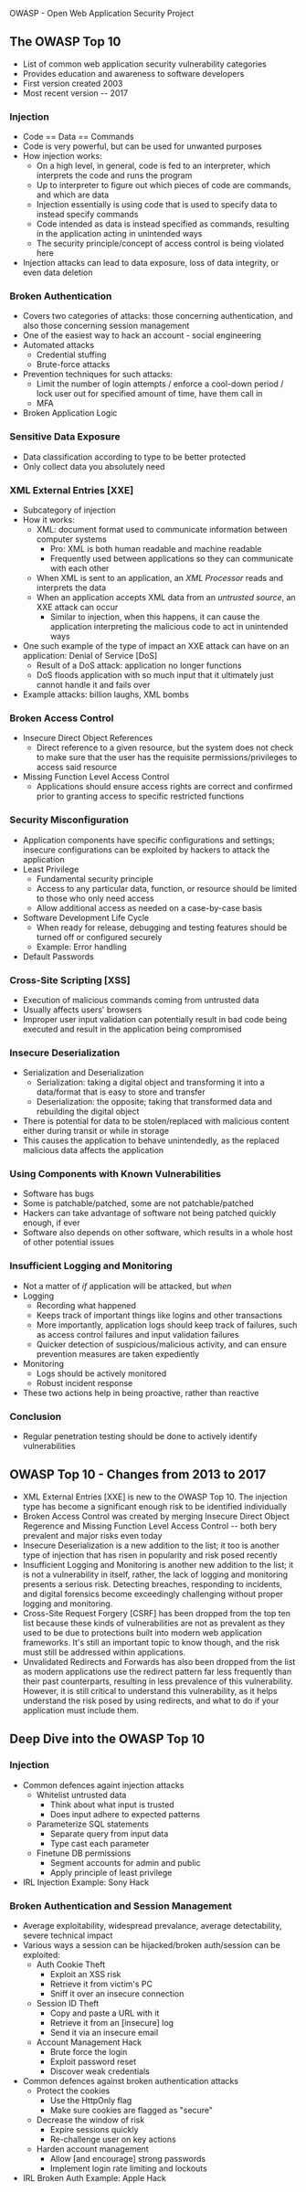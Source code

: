 OWASP - Open Web Application Security Project 

## The OWASP Top 10 ##  
* List of common web application security vulnerability categories 
* Provides education and awareness to software developers
* First version created 2003 
* Most recent version -- 2017 

### Injection ### 
* Code == Data == Commands 
* Code is very powerful, but can be used for unwanted purposes 
* How injection works: 
    * On a high level, in general, code is fed to an interpreter, which interprets the code and runs the program 
    * Up to interpreter to figure out which pieces of code are commands, and which are data 
    * Injection essentially is using code that is used to specify data to instead specify commands 
    * Code intended as data is instead specified as commands, resulting in the application acting in unintended ways
    * The security principle/concept of access control is being violated here
* Injection attacks can lead to data exposure, loss of data integrity, or even data deletion 

### Broken Authentication ### 
* Covers two categories of attacks: those concerning authentication, and also those concerning session management 
* One of the easiest way to hack an account - social engineering 
* Automated attacks 
    * Credential stuffing 
    * Brute-force attacks
* Prevention techniques for such attacks: 
    * Limit the number of login attempts / enforce a cool-down period / lock user out for specified amount of time, have them call in
    * MFA 
* Broken Application Logic 

### Sensitive Data Exposure ### 
* Data classification according to type to be better protected 
* Only collect data you absolutely need 

### XML External Entries [XXE] ### 
* Subcategory of injection 
* How it works: 
    * XML: document format used to communicate information between computer systems
        * Pro: XML is both human readable and machine readable 
        * Frequently used between applications so they can communicate with each other
    * When XML is sent to an application, an _XML Processor_ reads and interprets the data
    * When an application accepts XML data from an _untrusted source_, an XXE attack can occur 
        * Similar to injection, when this happens, it can cause the application interpreting the malicious code to act in unintended ways
* One such example of the type of impact an XXE attack can have on an application: Denial of Service [DoS]
    * Result of a DoS attack: application no longer functions
    * DoS floods application with so much input that it ultimately just cannot handle it and fails over
* Example attacks: billion laughs, XML bombs 

### Broken Access Control ### 
* Insecure Direct Object References
    * Direct reference to a given resource, but the system does not check to make sure that the user has the requisite permissions/privileges to access said resource 
* Missing Function Level Access Control 
    * Applications should ensure access rights are correct and confirmed prior to granting access to specific restricted functions 

### Security Misconfiguration ### 
* Application components have specific configurations and settings; insecure configurations can be exploited by hackers to attack the application 
* Least Privilege
    * Fundamental security principle 
    * Access to any particular data, function, or resource should be limited to those who only need access
    * Allow additional access as needed on a case-by-case basis 
* Software Development Life Cycle
    * When ready for release, debugging and testing features should be turned off or configured securely
    * Example: Error handling
* Default Passwords 

### Cross-Site Scripting [XSS] ### 
* Execution of malicious commands coming from untrusted data 
* Usually affects users' browsers 
* Improper user input validation can potentially result in bad code being executed and result in the application being compromised 

### Insecure Deserialization ### 
* Serialization and Deserialization
    * Serialization: taking a digital object and transforming it into a data/format that is easy to store and transfer 
    * Deserialization: the opposite; taking that transformed data and rebuilding the digital object
* There is potential for data to be stolen/replaced with malicious content either during transit or while in storage
* This causes the application to behave unintendedly, as the replaced malicious data affects the application

### Using Components with Known Vulnerabilities ### 
* Software has bugs 
* Some is patchable/patched, some are not patchable/patched
* Hackers can take advantage of software not being patched quickly enough, if ever
* Software also depends on other software, which results in a whole host of other potential issues 

### Insufficient Logging and Monitoring ### 
* Not a matter of _if_ application will be attacked, but _when_ 
* Logging
    * Recording what happened 
    * Keeps track of important things like logins and other transactions
    * More importantly, application logs should keep track of failures, such as access control failures and input validation failures 
    * Quicker detection of suspicious/malicious activity, and can ensure prevention measures are taken expediently 
* Monitoring
    * Logs should be actively monitored 
    * Robust incident response 
* These two actions help in being proactive, rather than reactive  

### Conclusion ### 
* Regular penetration testing should be done to actively identify vulnerabilities 

## OWASP Top 10 - Changes from 2013 to 2017 ## 
* XML External Entries [XXE] is new to the OWASP Top 10. The injection type has become a significant enough risk to be identified individually 
* Broken Access Control was created by merging Insecure Direct Object Regerence and Missing Function Level Access Control -- both bery prevalent and major risks even today 
* Insecure Deserialization is a new addition to the list; it too is another type of injection that has risen in popularity and risk posed recently 
* Insufficient Logging and Monitoring is another new addition to the list; it is not a vulnerability in itself, rather, the lack of logging and monitoring presents a serious risk. Detecting breaches, responding to incidents, and digital forensics become exceedingly challenging without proper logging and monitoring. 
* Cross-Site Request Forgery [CSRF] has been dropped from the top ten list because these kinds of vulnerabilities are not as prevalent as they used to be due to protections built into modern web application frameworks. It's still an important topic to know though, and the risk must still be addressed within applications. 
* Unvalidated Redirects and Forwards has also been dropped from the list as modern applications use the redirect pattern far less frequently than their past counterparts, resulting in less prevalence of this vulnerability. However, it is still critical to understand this vulnerability, as it helps understand the risk posed by using redirects, and what to do if your application must include them.  

## Deep Dive into the OWASP Top 10 ## 

### Injection ### 

* Common defences againt injection attacks
    * Whitelist untrusted data 
        * Think about what input is trusted
        * Does input adhere to expected patterns
    * Parameterize SQL statements
        * Separate query from input data
        * Type cast each parameter
    * Finetune DB permissions
        * Segment accounts for admin and public 
        * Apply principle of least privilege
* IRL Injection Example: Sony Hack

### Broken Authentication and Session Management ### 
* Average exploitability, widespread prevalance, average detectability, severe technical impact
* Various ways a session can be hijacked/broken auth/session can be exploited: 
    * Auth Cookie Theft
        * Exploit an XSS risk
        * Retrieve it from victim's PC
        * Sniff it over an insecure connection 
    * Session ID Theft 
        * Copy and paste a URL with it
        * Retrieve it from an [insecure] log
        * Send it via an insecure email 
    * Account Management Hack
        * Brute force the login
        * Exploit password reset
        * Discover weak credentials 
* Common defences against broken authentication attacks
    * Protect the cookies
        * Use the HttpOnly flag
        * Make sure cookies are flagged as "secure" 
    * Decrease the window of risk 
        * Expire sessions quickly 
        * Re-challenge user on key actions
    * Harden account management
        * Allow [and encourage] strong passwords 
        * Implement login rate limiting and lockouts
* IRL Broken Auth Example: Apple Hack